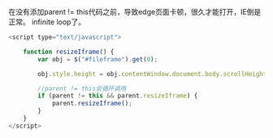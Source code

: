 
在没有添加parent != this代码之前，导致edge页面卡顿，很久才能打开，IE倒是正常。
infinite loop了。

```js
<script type="text/javascript">

    function resizeIframe() {
        var obj = $("#fileframe").get(0);

        obj.style.height = obj.contentWindow.document.body.scrollHeight + 'px';

        //parent != this会循环调用
        if (parent != this && parent.resizeIframe) {
            parent.resizeIframe();
        }
    }
</script>
```